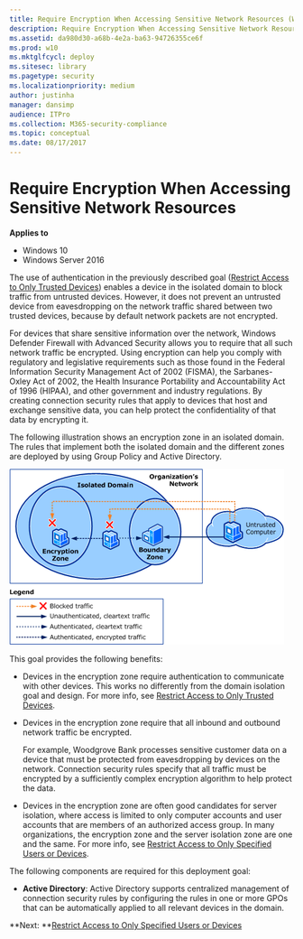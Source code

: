 ```yaml
---
title: Require Encryption When Accessing Sensitive Network Resources (Windows 10)
description: Require Encryption When Accessing Sensitive Network Resources
ms.assetid: da980d30-a68b-4e2a-ba63-94726355ce6f
ms.prod: w10
ms.mktglfcycl: deploy
ms.sitesec: library
ms.pagetype: security
ms.localizationpriority: medium
author: justinha
manager: dansimp
audience: ITPro
ms.collection: M365-security-compliance
ms.topic: conceptual
ms.date: 08/17/2017
---
```


# Require Encryption When Accessing Sensitive Network Resources

**Applies to**
-   Windows 10
-   Windows Server 2016

The use of authentication in the previously described goal ([Restrict Access to Only Trusted Devices](restrict-access-to-only-trusted-devices.md)) enables a device in the isolated domain to block traffic from untrusted devices. However, it does not prevent an untrusted device from eavesdropping on the network traffic shared between two trusted devices, because by default network packets are not encrypted.

For devices that share sensitive information over the network, Windows Defender Firewall with Advanced Security allows you to require that all such network traffic be encrypted. Using encryption can help you comply with regulatory and legislative requirements such as those found in the Federal Information Security Management Act of 2002 (FISMA), the Sarbanes-Oxley Act of 2002, the Health Insurance Portability and Accountability Act of 1996 (HIPAA), and other government and industry regulations. By creating connection security rules that apply to devices that host and exchange sensitive data, you can help protect the confidentiality of that data by encrypting it.

The following illustration shows an encryption zone in an isolated domain. The rules that implement both the isolated domain and the different zones are deployed by using Group Policy and Active Directory.

![encryption zone in an isolated domain](images/wfas-domainisoencrypt.gif)

This goal provides the following benefits:

-   Devices in the encryption zone require authentication to communicate with other devices. This works no differently from the domain isolation goal and design. For more info, see [Restrict Access to Only Trusted Devices](restrict-access-to-only-trusted-devices.md).

-   Devices in the encryption zone require that all inbound and outbound network traffic be encrypted.

    For example, Woodgrove Bank processes sensitive customer data on a device that must be protected from eavesdropping by devices on the network. Connection security rules specify that all traffic must be encrypted by a sufficiently complex encryption algorithm to help protect the data.

-   Devices in the encryption zone are often good candidates for server isolation, where access is limited to only computer accounts and user accounts that are members of an authorized access group. In many organizations, the encryption zone and the server isolation zone are one and the same. For more info, see [Restrict Access to Only Specified Users or Devices](restrict-access-to-only-specified-users-or-devices.md).

The following components are required for this deployment goal:

-   **Active Directory**: Active Directory supports centralized management of connection security rules by configuring the rules in one or more GPOs that can be automatically applied to all relevant devices in the domain.

**Next: **[Restrict Access to Only Specified Users or Devices](restrict-access-to-only-specified-users-or-devices.md)
